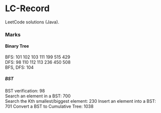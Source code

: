 # LC-Record

LeetCode solutions (Java).

### Marks

#### Binary Tree

BFS: 101 102 103 111 199 515 429  
DFS: 98 110 112 113 236 450 508  
BFS, DFS: 104

##### BST

BST verification: 98  
Search an element in a BST: 700  
Search the Kth smallest/biggest element: 230
Insert an element into a BST: 701
Convert a BST to Cumulative Tree: 1038
